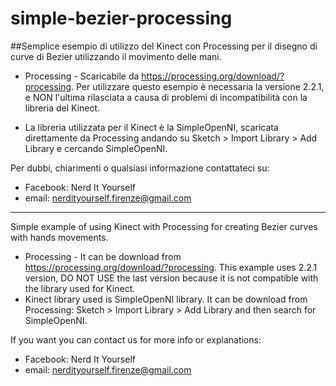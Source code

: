 # simple-bezier-processing

##Semplice esempio di utilizzo del Kinect con Processing per il disegno di curve di Bezier utilizzando il movimento delle mani.

- Processing - Scaricabile da https://processing.org/download/?processing. Per utilizzare questo esempio è necessaria la versione 2.2.1, e NON l'ultima rilasciata a causa di problemi di incompatibilità con la libreria del Kinect. 

- La libreria utilizzata per il Kinect è la SimpleOpenNI, scaricata direttamente da Processing andando su Sketch > Import Library > Add Library e cercando SimpleOpenNI.

Per dubbi, chiarimenti o qualsiasi informazione contattateci su:
* Facebook: Nerd It Yourself
* email: nerdityourself.firenze@gmail.com

-----------------------------------------------------------------------------------------------------------------------------------------
Simple example of using Kinect with Processing for creating Bezier curves with hands movements.
- Processing - It can be download from https://processing.org/download/?processing. This example uses 2.2.1 version, DO NOT USE the last version because it is not compatible with the library used for Kinect.
- Kinect library used is SimpleOpenNI library. It can be download from Processing:  Sketch > Import Library > Add Library and then search for SimpleOpenNI.

If you want you can contact us for more info or explanations:
* Facebook: Nerd It Yourself
* email: nerdityourself.firenze@gmail.com

